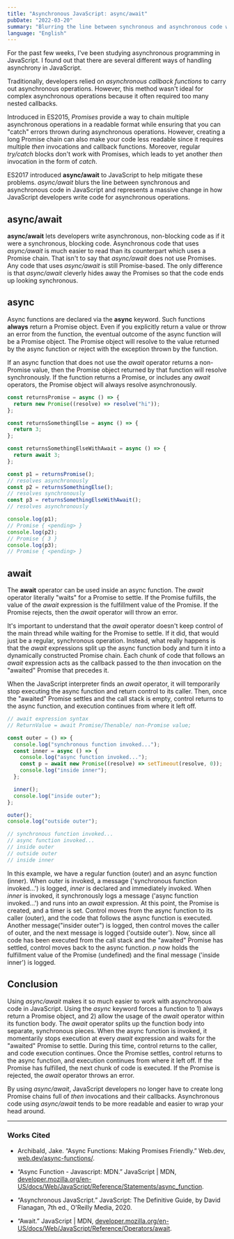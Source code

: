 ```yaml
---
title: "Asynchronous JavaScript: async/await"
pubDate: "2022-03-20"
summary: "Blurring the line between synchronous and asynchronous code with async/await"
language: "English"
---
```


For the past few weeks, I've been studying asynchronous programming in JavaScript. I found out that there are several different ways of handling asynchrony in JavaScript.

Traditionally, developers relied on _asynchronous callback functions_ to carry out asynchronous operations. However, this method wasn't ideal for complex asynchronous operations because it often required too many nested callbacks.

Introduced in ES2015, _Promises_ provide a way to chain multiple asynchronous operations in a readable format while ensuring that you can "catch" errors thrown during asynchronous operations. However, creating a long Promise chain can also make your code less readable since it requires multiple _then_ invocations and callback functions. Moreover, regular _try/catch_ blocks don't work with Promises, which leads to yet another _then_ invocation in the form of _catch_.

ES2017 introduced **async/await** to JavaScript to help mitigate these problems. _async/await_ blurs the line between synchronous and asynchronous code in JavaScript and represents a massive change in how JavaScript developers write code for asynchronous operations.

## async/await

**async/await** lets developers write asynchronous, non-blocking code as if it were a synchronous, blocking code. Asynchronous code that uses _async/await_ is much easier to read than its counterpart which uses a Promise chain. That isn't to say that _async/await_ does not use Promises. Any code that uses _async/await_ is still Promise-based. The only difference is that _async/await_ cleverly hides away the Promises so that the code ends up looking synchronous.

## async

Async functions are declared via the **async** keyword. Such functions **always** return a Promise object. Even if you explicitly return a value or throw an error from the function, the eventual outcome of the async function will be a Promise object. The Promise object will resolve to the value returned by the async function or reject with the exception thrown by the function.

If an async function that does not use the _await_ operator returns a non-Promise value, then the Promise object returned by that function will resolve synchronously. If the function returns a Promise, or includes any _await_ operators, the Promise object will always resolve asynchronously.

```javascript
const returnsPromise = async () => {
  return new Promise((resolve) => resolve("hi"));
};

const returnsSomethingElse = async () => {
  return 3;
};

const returnsSomethingElseWithAwait = async () => {
  return await 3;
};

const p1 = returnsPromise();
// resolves asynchronously
const p2 = returnsSomethingElse();
// resolves synchronously
const p3 = returnsSomethingElseWithAwait();
// resolves asynchronously

console.log(p1);
// Promise { <pending> }
console.log(p2);
// Promise { 3 }
console.log(p3);
// Promise { <pending> }
```

## await

The **await** operator can be used inside an async function. The _await_ operator literally "waits" for a Promise to settle. If the Promise fulfills, the value of the _await_ expression is the fulfillment value of the Promise. If the Promise rejects, then the _await_ operator will throw an error.

It's important to understand that the _await_ operator doesn't keep control of the main thread while waiting for the Promise to settle. If it did, that would just be a regular, synchronous operation. Instead, what really happens is that the _await_ expressions split up the async function body and turn it into a dynamically constructed Promise chain. Each chunk of code that follows an _await_ expression acts as the callback passed to the _then_ invocation on the "awaited" Promise that precedes it.

When the JavaScript interpreter finds an _await_ operator, it will temporarily stop executing the async function and return control to its caller. Then, once the "awaited" Promise settles and the call stack is empty, control returns to the async function, and execution continues from where it left off.

```javascript
// await expression syntax
// ReturnValue = await Promise/Thenable/ non-Promise value;

const outer = () => {
  console.log("synchronous function invoked...");
  const inner = async () => {
    console.log("async function invoked...");
    const p = await new Promise((resolve) => setTimeout(resolve, 0));
    console.log("inside inner");
  };

  inner();
  console.log("inside outer");
};

outer();
console.log("outside outer");

// synchronous function invoked...
// async function invoked...
// inside outer
// outside outer
// inside inner
```

In this example, we have a regular function (outer) and an async function (inner). When outer is invoked, a message ('synchronous function invoked...') is logged, _inner_ is declared and immediately invoked. When _inner_ is invoked, it synchronously logs a message ('async function invoked...') and runs into an _await_ expression. At this point, the Promise is created, and a timer is set. Control moves from the async function to its caller (outer), and the code that follows the async function is executed. Another message("insider outer") is logged, then control moves the caller of outer, and the next message is logged ('outside outer'). Now, since all code has been executed from the call stack and the "awaited" Promise has settled, control moves back to the async function. _p_ now holds the fulfillment value of the Promise (undefined) and the final message ('inside inner') is logged.

## Conclusion

Using _async/await_ makes it so much easier to work with asynchronous code in JavaScript. Using the _async_ keyword forces a function to 1) always return a Promise object, and 2) allow the usage of the _await_ operator within its function body. The _await_ operator splits up the function body into separate, synchronous pieces. When the async function is invoked, it momentarily stops execution at every _await_ expression and waits for the "awaited" Promise to settle. During this time, control returns to the caller, and code execution continues. Once the Promise settles, control returns to the async function, and execution continues from where it left off. If the Promise has fulfilled, the next chunk of code is executed. If the Promise is rejected, the _await_ operator throws an error.

By using _async/await_, JavaScript developers no longer have to create long Promise chains full of _then_ invocations and their callbacks. Asynchronous code using _async/await_ tends to be more readable and easier to wrap your head around.

---

### Works Cited

- Archibald, Jake. “Async Functions: Making Promises Friendly.” Web.dev, [web.dev/async-functions/](https://web.dev/async-functions/).

- “Async Function - Javascript: MDN.” JavaScript | MDN, [developer.mozilla.org/en-US/docs/Web/JavaScript/Reference/Statements/async_function](https://developer.mozilla.org/en-US/docs/Web/JavaScript/Reference/Statements/async_function).

- “Asynchronous JavaScript.” JavaScript: The Definitive Guide, by David Flanagan, 7th ed., O'Reilly Media, 2020.

- “Await.” JavaScript | MDN, [developer.mozilla.org/en-US/docs/Web/JavaScript/Reference/Operators/await](https://developer.mozilla.org/en-US/docs/Web/JavaScript/Reference/Operators/await).
